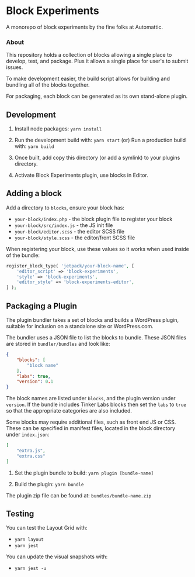 # Block Experiments

A monorepo of block experiments by the fine folks at Automattic.

### About

This repository holds a collection of blocks allowing a single place to develop, test, and package. Plus it allows a single place for user's to submit issues.

To make development easier, the build script allows for building and bundling all of the blocks together.

For packaging, each block can be generated as its own stand-alone plugin.


## Development

1. Install node packages: `yarn install`

2. Run the development build with: `yarn start`
   (or)
   Run a production build with: `yarn build`

3. Once built, add copy this directory (or add a symlink) to your plugins directory.

4. Activate Block Experiments plugin, use blocks in Editor.

## Adding a block

Add a directory to `blocks`, ensure your block has:

- `your-block/index.php` - the block plugin file to register your block
- `your-block/src/index.js` - the JS init file
- `your-block/editor.scss` - the editor SCSS file
- `your-block/style.scss` - the editor/front SCSS file

When registering your block, use these values so it works when used inside of the bundle:

```php
register_block_type( 'jetpack/your-block-name', [
	'editor_script' => 'block-experiments',
	'style' => 'block-experiments',
	'editor_style' => 'block-experiments-editor',
] );
```

## Packaging a Plugin

The plugin bundler takes a set of blocks and builds a WordPress plugin, suitable for inclusion on a standalone site or WordPress.com.

The bundler uses a JSON file to list the blocks to bundle. These JSON files are stored in `bundler/bundles` and look like:

```json
{
	"blocks": [
		"block name"
	],
	"labs": true,
	"version": 0.1
}
```

The block names are listed under `blocks`, and the plugin version under `version`. If the bundle includes Tinker Labs blocks then set the `labs` to `true` so that the appropriate categories are also included.

Some blocks may require additional files, such as front end JS or CSS. These can be specified in manifest files, located in the block directory under `index.json`:

```json
[
	"extra.js",
	"extra.css"
]
```

1. Set the plugin bundle to build: `yarn plugin [bundle-name]`

2. Build the plugin: `yarn bundle`

The plugin zip file can be found at: `bundles/bundle-name.zip`

## Testing

You can test the Layout Grid with:

- `yarn layout`
- `yarn jest`

You can update the visual snapshots with:

- `yarn jest -u`
